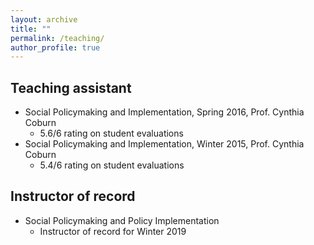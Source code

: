 ```yaml
---
layout: archive
title: ""
permalink: /teaching/
author_profile: true
---
```


## Teaching assistant
- Social Policymaking and Implementation, Spring 2016, Prof. Cynthia Coburn
  - 5.6/6 rating on student evaluations
- Social Policymaking and Implementation, Winter 2015, Prof. Cynthia Coburn
  - 5.4/6 rating on student evaluations

## Instructor of record
- Social Policymaking and Policy Implementation
  - Instructor of record for Winter 2019
